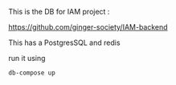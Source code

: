 This is the DB for IAM project : 

https://github.com/ginger-society/IAM-backend

This has a PostgresSQL and redis

run it using 

```sh
db-compose up
```

